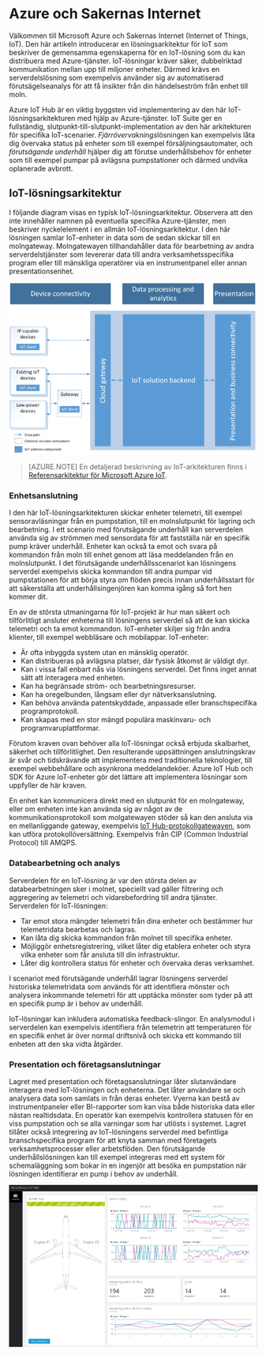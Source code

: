 # Azure och Sakernas Internet

Välkommen till Microsoft Azure och Sakernas Internet (Internet of Things, IoT). Den här artikeln introducerar en lösningsarkitektur för IoT som beskriver de gemensamma egenskaperna för en IoT-lösning som du kan distribuera med Azure-tjänster. IoT-lösningar kräver säker, dubbelriktad kommunikation mellan upp till miljoner enheter. Därmed krävs en serverdelslösning som exempelvis använder sig av automatiserad förutsägelseanalys för att få insikter från din händelseström från enhet till moln.

Azure IoT Hub är en viktig byggsten vid implementering av den här IoT-lösningsarkitekturen med hjälp av Azure-tjänster. IoT Suite ger en fullständig, slutpunkt-till-slutpunkt-implementation av den här arkitekturen för specifika IoT-scenarier. *Fjärrövervaknings*lösningen kan exempelvis låta dig övervaka status på enheter som till exempel försäljningsautomater, och *förutsägande underhåll* hjälper dig att förutse underhållsbehov för enheter som till exempel pumpar på avlägsna pumpstationer och därmed undvika oplanerade avbrott.

## IoT-lösningsarkitektur

I följande diagram visas en typisk IoT-lösningsarkitektur. Observera att den inte innehåller namnen på eventuella specifika Azure-tjänster, men beskriver nyckelelement i en allmän IoT-lösningsarkitektur. I den här lösningen samlar IoT-enheter in data som de sedan skickar till en molngateway. Molngatewayen tillhandahåller data för bearbetning av andra serverdelstjänster som levererar data till andra verksamhetsspecifika program eller till mänskliga operatörer via en instrumentpanel eller annan presentationsenhet.

![IoT-lösningsarkitektur][img-solution-architecture]

> [AZURE.NOTE] En detaljerad beskrivning av IoT-arkitekturen finns i [Referensarkitektur för Microsoft Azure IoT][lnk-refarch].

### Enhetsanslutning

I den här IoT-lösningsarkitekturen skickar enheter telemetri, till exempel sensoravläsningar från en pumpstation, till en molnslutpunkt för lagring och bearbetning. I ett scenario med förutsägande underhåll kan serverdelen använda sig av strömmen med sensordata för att fastställa när en specifik pump kräver underhåll. Enheter kan också ta emot och svara på kommandon från moln till enhet genom att läsa meddelanden från en molnslutpunkt. I det förutsägande underhållsscenariot kan lösningens serverdel exempelvis skicka kommandon till andra pumpar vid pumpstationen för att börja styra om flöden precis innan underhållsstart för att säkerställa att underhållsingenjören kan komma igång så fort hen kommer dit.

En av de största utmaningarna för IoT-projekt är hur man säkert och tillförlitligt ansluter enheterna till lösningens serverdel så att de kan skicka telemetri och ta emot kommandon. IoT-enheter skiljer sig från andra klienter, till exempel webbläsare och mobilappar. IoT-enheter:

- Är ofta inbyggda system utan en mänsklig operatör.
- Kan distribueras på avlägsna platser, där fysisk åtkomst är väldigt dyr.
- Kan i vissa fall enbart nås via lösningens serverdel. Det finns inget annat sätt att interagera med enheten.
- Kan ha begränsade ström- och bearbetningsresurser.
- Kan ha oregelbunden, långsam eller dyr nätverksanslutning.
- Kan behöva använda patentskyddade, anpassade eller branschspecifika programprotokoll.
- Kan skapas med en stor mängd populära maskinvaru- och programvaruplattformar.

Förutom kraven ovan behöver alla IoT-lösningar också erbjuda skalbarhet, säkerhet och tillförlitlighet. Den resulterande uppsättningen anslutningskrav är svår och tidskrävande att implementera med traditionella teknologier, till exempel webbehållare och asynkrona meddelandeköer. Azure IoT Hub och SDK för Azure IoT-enheter gör det lättare att implementera lösningar som uppfyller de här kraven.

En enhet kan kommunicera direkt med en slutpunkt för en molngateway, eller om enheten inte kan använda sig av något av de kommunikationsprotokoll som molgatewayen stöder så kan den ansluta via en mellanliggande gateway, exempelvis [IoT Hub-protokollgatewayen][Ink-protocol-gateway], som kan utföra protokollöversättning. Exempelvis från CIP (Common Industrial Protocol) till AMQPS.

### Databearbetning och analys

Serverdelen för en IoT-lösning är var den största delen av databearbetningen sker i molnet, speciellt vad gäller filtrering och aggregering av telemetri och vidarebefordring till andra tjänster. Serverdelen för IoT-lösningen:

- Tar emot stora mängder telemetri från dina enheter och bestämmer hur telemetridata bearbetas och lagras. 
- Kan låta dig skicka kommandon från molnet till specifika enheter.
- Möjliggör enhetsregistrering, vilket låter dig etablera enheter och styra vilka enheter som får ansluta till din infrastruktur.
- Låter dig kontrollera status för enheter och övervaka deras verksamhet.

I scenariot med förutsägande underhåll lagrar lösningens serverdel historiska telemetridata som används för att identifiera mönster och analysera inkommande telemetri för att upptäcka mönster som tyder på att en specifik pump är i behov av underhåll.

IoT-lösningar kan inkludera automatiska feedback-slingor. En analysmodul i serverdelen kan exempelvis identifiera från telemetrin att temperaturen för en specifik enhet är över normal driftsnivå och skicka ett kommando till enheten att den ska vidta åtgärder.

### Presentation och företagsanslutningar

Lagret med presentation och företagsanslutningar låter slutanvändare interagera med IoT-lösningen och enheterna. Det låter användare se och analysera data som samlats in från deras enheter. Vyerna kan bestå av instrumentpaneler eller BI-rapporter som kan visa både historiska data eller nästan realtidsdata. En operatör kan exempelvis kontrollera statusen för en viss pumpstation och se alla varningar som har utlösts i systemet. Lagret tillåter också integrering av IoT-lösningens serverdel med befintliga branschspecifika program för att knyta samman med företagets verksamhetsprocesser eller arbetsflöden. Den förutsägande underhållslösningen kan till exempel integreras med ett system för schemaläggning som bokar in en ingenjör att besöka en pumpstation när lösningen identifierar en pump i behov av underhåll.

![Instrumentpanel för IoT-lösning][img-dashboard]

[img-solution-architecture]: ./media/iot-azure-and-iot/iot-reference-architecture.png
[img-dashboard]: ./media/iot-azure-and-iot/iot-suite.png

[lnk-machinelearning]: http://azure.microsoft.com/documentation/services/machine-learning/
[Azure IoT Suite]: http://azure.microsoft.com/solutions/iot
[Ink-protocol-gateway]:  ../articles/iot-hub/iot-hub-protocol-gateway.md
[lnk-refarch]: http://download.microsoft.com/download/A/4/D/A4DAD253-BC21-41D3-B9D9-87D2AE6F0719/Microsoft_Azure_IoT_Reference_Architecture.pdf



<!--HONumber=Jun16_HO2-->


